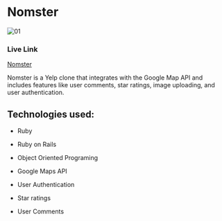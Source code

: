 # Nomster

![01](https://user-images.githubusercontent.com/51690062/72043790-b78a1b80-3277-11ea-88dd-1531b8e73e67.jpg)

### Live Link
[Nomster](https://nomster-lou.herokuapp.com/)


Nomster is a Yelp clone that integrates with the Google Map API and includes features like user comments, star ratings, image uploading, and user authentication.

## Technologies used:

* Ruby

* Ruby on Rails

* Object Oriented Programing

* Google Maps API

* User Authentication

* Star ratings

* User Comments
